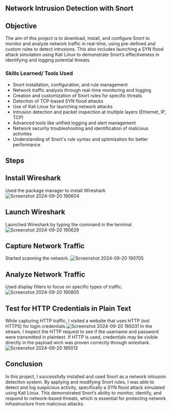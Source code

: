  ## Network Intrusion Detection with Snort

## Objective

The aim of this project is to download, install, and configure Snort to monitor and analyze network traffic in real-time, using pre-defined and custom rules to detect intrusions. This also includes launching a SYN flood attack simulation using Kali Linux to demonstrate Snort’s effectiveness in identifying and logging potential threats.

### Skills Learned/ Tools Used

- Snort installation, configuration, and rule management
- Network traffic analysis through real-time monitoring and logging
- Creation and customization of Snort rules for specific threats
- Detection of TCP-based SYN flood attacks
- Use of Kali Linux for launching network attacks
- Intrusion detection and packet inspection at multiple layers (Ethernet, IP, TCP)
- Advanced tools like unified logging and alert management
- Network security troubleshooting and identification of malicious activities
- Understanding of Snort's rule syntax and optimization for better performance



## Steps

## Install Wireshark
Used the package manager to install Wireshark![Screenshot 2024-09-20 190604](https://github.com/user-attachments/assets/055ccc9e-00b7-4a03-8579-4de12141e3c6)

##  Launch Wireshark 
 Launched Wireshark by typing the command in the terminal. ![Screenshot 2024-09-20 190629](https://github.com/user-attachments/assets/b284eb3d-3fc4-481a-93d4-c350ba06d75b)
 
## Capture Network Traffic
Started scanning the network. ![Screenshot 2024-09-20 190705](https://github.com/user-attachments/assets/648c06a4-d373-43a0-b0ab-2548eada4491)

##  Analyze Network Traffic
Used display filters to focus on specific types of traffic. ![Screenshot 2024-09-20 190805](https://github.com/user-attachments/assets/d663ba24-3cf1-47a1-958f-648b060fa760)

## Test for HTTP Credentials in Plain Text
While capturing HTTP traffic, I visited a website that uses HTTP (not HTTPS) for login credentials.![Screenshot 2024-09-20 185031](https://github.com/user-attachments/assets/f11d97eb-d817-4100-8cb6-421693772691)
In the stream, I inspect the HTTP request to see if the username and password were transmitted in plaintext. If HTTP is used, credentials may be visible directly in the payload wich was proven correctly through wireshark.![Screenshot 2024-09-20 185012](https://github.com/user-attachments/assets/7bf40b1d-b48b-4efc-8136-cc6d03d556bc)

## Conclusion

In this project, I successfully installed and used Snort as a network intrusion detection system. By applying and modifying Snort rules, I was able to detect and log suspicious activity, specifically a SYN flood attack simulated using Kali Linux. This demonstrated Snort’s ability to monitor, identify, and respond to network-based threats, which is essential for protecting network infrastructure from malicious attacks.

